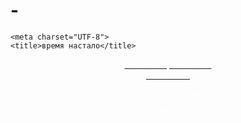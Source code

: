 # -<!DOCTYPE html>
<html lang="ru">
<head>
    <div class="maintext">

    <meta charset="UTF-8">
    <title>время настало</title>
</head>
<body>
    <p>
    <meta name="viewport" content="width=device-width, initial-scale=1.0">
    <style>
        body {background: url(https://img3.akspic.ru/crops/6/3/6/2/5/152636/152636-samuraj-illustracia-grafika-kosmos-astronomicheskij_obekt-1205x2609.png); background-repeat: no-repeat; background-size: cover;}
    </style>
    <center>
        <font color="white"><i></i> <a
        href="https://t.me/+tDBUgnfOJ3E3OWEy" target="_blank"><i class="fa-brands fa-telegram" >
        </i> <font color="white">
          мой телеграм канал</a>
            <div> </div>
            <font color="white"><i> </i> <a href="" target="_blank"><i class="fa-brands fa-telegram" >
        </i> <font color="white">
           <!-- названия -->  </a>
            <div> </div>
            <font color="white"><i> </i> <a href="http://localhost:8080/%D1%81%D0%B0%D0%B9%D1%82%202.html" target="_blank"><i class="fa-brands fa-telegram" >
        </i> <font color="white">
            next ---></a>
           
            <div class="maintext"> 
                </p>    
    </center>
</body>
</html>
